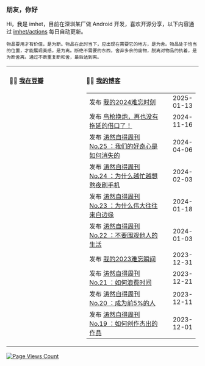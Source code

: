 ### 朋友，你好

Hi，我是 imhet，目前在深圳某厂做 Android 开发，喜欢开源分享，以下内容通过 <a href="https://github.com/imhet/imhet/actions" target="_blank">imhet/actions</a> 每日自动更新。

<!-- juzi starts -->
```
物品要用才有价值，是为断。物品在此时当下，应出现在需要它的地方，是为舍。物品处于恰当的位置，才能展现美感，是为离。断绝不需要的东西，舍弃多余的废物，脱离对物品的执着，是为断舍离。通过不断重复断和舍，最后达到离。
```
<!-- juzi ends -->


<table width="900px">
<tr>
<td valign="top" width="40%">

#### 🤾‍♂️  <a href="https://www.douban.com/people/heyitao/" target="_blank">我在豆瓣</a>

<!-- douban starts -->
| | |
 |:------------- | -------------: |

<!-- douban ends -->

</td>


<td valign="top" width="60%">

#### 🤹‍♀️ <a href="https://heyitao.com/" target="_blank">我的博客</a>

<!-- blog starts -->
| | |
 |:------------- | -------------: |
| 发布 <a href='http://heyitao.com/post/my-2024' target='_blank'>我的2024难忘时刻</a> | 2025-01-13 |
| 发布 <a href='http://heyitao.com/post/new-macbook-pro-m4-pro' target='_blank'>鸟枪换炮，再也没有拖延的借口了！</a> | 2024-11-16 |
| 发布 <a href='http://heyitao.com/post/beyond-code-weekly-025' target='_blank'>涛然自得周刊 No.25 ：我们的好奇心是如何消失的</a> | 2024-04-06 |
| 发布 <a href='http://heyitao.com/post/beyond-code-weekly-024' target='_blank'>涛然自得周刊 No.24 ：为什么越忙越想熬夜刷手机</a> | 2024-02-03 |
| 发布 <a href='http://heyitao.com/post/beyond-code-weekly-023' target='_blank'>涛然自得周刊 No.23 ：为什么伟大往往来自边缘</a> | 2024-01-18 |
| 发布 <a href='http://heyitao.com/post/beyond-code-weekly-022' target='_blank'>涛然自得周刊 No.22 ：不要围观他人的生活</a> | 2024-01-03 |
| 发布 <a href='http://heyitao.com/post/my-2023' target='_blank'>我的2023难忘瞬间</a> | 2023-12-31 |
| 发布 <a href='http://heyitao.com/post/beyond-code-weekly-021' target='_blank'>涛然自得周刊 No.21 ：如何浪费时间</a> | 2023-12-21 |
| 发布 <a href='http://heyitao.com/post/beyond-code-weekly-020' target='_blank'>涛然自得周刊 No.20 ：成为前5%的人</a> | 2023-12-11 |
| 发布 <a href='http://heyitao.com/post/beyond-code-weekly-019' target='_blank'>涛然自得周刊 No.19 ：如何创作杰出的作品</a> | 2023-12-01 |
<!-- blog ends -->

</td>
</tr>


</table>

[![Page Views Count](https://badges.toozhao.com/badges/01HG0ZMWVAHYZ149GQ6Z5JYVF5/green.svg)](https://badges.toozhao.com/stats/01HG0ZMWVAHYZ149GQ6Z5JYVF5 "Since 2023-11-24")
